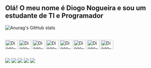 ## Olá! O meu nome é Diogo Nogueira e sou um estudante de TI e Programador

![Anurag's GitHub stats](https://github-readme-stats.vercel.app/api?username=diiogo19&theme=dark&show_icons=true)

<div style="display: inline_block"><br>
    <img align=center alt="Diogo-C" height="30" width="40"src="https://cdn.jsdelivr.net/gh/devicons/devicon/icons/c/c-original.svg" />
    <img align=center alt="Diogo-CPP" height="30" width="40" src="https://cdn.jsdelivr.net/gh/devicons/devicon/icons/cplusplus/cplusplus-original.svg" />
    <img align=center alt="Diogo-PY" height="30" width="40" src="https://cdn.jsdelivr.net/gh/devicons/devicon/icons/python/python-original.svg" />
    <img align=center alt="Diogo-JV" height="30" width="40" src="https://cdn.jsdelivr.net/gh/devicons/devicon/icons/java/java-original.svg" />
    <img align=center alt="Diogo-HTML" height="30" width="40" src="https://cdn.jsdelivr.net/gh/devicons/devicon/icons/html5/html5-original.svg" />
     <img align=center alt="Diogo-CSS" height="30" width="40" src="https://cdn.jsdelivr.net/gh/devicons/devicon/icons/css3/css3-original.svg" />
     <img align=center alt="Diogo-PHP" height="30" width="40"  src="https://cdn.jsdelivr.net/gh/devicons/devicon/icons/php/php-original.svg" />
     <img align=center alt="Diogo-MySQL" height="30" width="40" src="https://cdn.jsdelivr.net/gh/devicons/devicon/icons/mysql/mysql-original-wordmark.svg" />
</div>

##

<div>
  <a href="https://m.youtube.com/@DiogoNogueira1908" target="_blank"><img src="https://img.shields.io/badge/YouTube-FF0000?style=for-the-badge&logo=youtube&logoColor=white" target="_blank"></a>
  <a href="https://instagram.com/_diiogo.17" target="_blank"><img src="https://img.shields.io/badge/-Instagram-%23E4405F?style=for-the-badge&logo=instagram&logoColor=white" target="_blank"></a>
  <a href="https://discord.gg/shutdown1908" target="_blank"><img src="https://img.shields.io/badge/Discord-7289DA?style=for-the-badge&logo=discord&logoColor=white" target="_blank"></a>
  <a href = "mailto:diogo.nogueira1908@gmail.com"><img src="https://img.shields.io/badge/-Gmail-%23333?style=for-the-badge&logo=gmail&logoColor=white" target="_blank"></a>
  <a href="https://www.linkedin.com/in/diogo-nogueira-a5248825a?trk=contact-info" target="_blank"><img src="https://img.shields.io/badge/-LinkedIn-%230077B5?style=for-the-badge&logo=linkedin&logoColor=white" target="_blank"></a>
</div>
